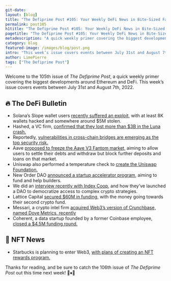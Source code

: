 ```yaml
---
git-date:
layout: [blog]
title: "The Defiprime Post #105: Your Weekly DeFi News in Bite-Sized Fashion"
permalink: post105
h1title: "The Defiprime Post #105: Your Weekly DeFi News in Bite-Sized Fashion"
pagetitle: "The Defiprime Post #105: Your Weekly DeFi News in Bite-Sized Fashion"
metadescription: "A quick weekly primer covering the biggest developments around Ethereum and DeFi. This week’s issue covers events between July 31st and August 7th, 2022"
category: blog
featured-image: /images/blog/post.png
intro: "This week’s issue covers events between July 31st and August 7th, 2022"
author: LimePierre
tags: ["The Defiprime Post"]
---
```


Welcome to the 105th issue of _The Defiprime Post_, a quick weekly primer covering the biggest developments around Ethereum and DeFi. This week’s issue covers events between July 31st and August 7th, 2022.


## 🔥 The DeFi Bulletin

* Solana’s Slope wallet users [recently suffered an exploit](https://blockworks.co/solana-based-wallet-users-drained-in-suspected-exploit/), with at least 8K wallets hacked and somewhere around $5M stolen. 
* Hashed, a VC firm, [confirmed that they lost more than $3B in the Luna crash. ](https://www.theblock.co/post/161168/crypto-vc-hashed-confirms-luna-loss-3-billion)
* Reportedly, [vulnerabilities in cross-chain bridges are emerging as the top security risk. ](https://blog.chainalysis.com/reports/cross-chain-bridge-hacks-2022/)
* Aave [proposed to freeze the Aave V3 Fantom market,](https://governance.aave.com/t/arc-aave-v3-fantom-freeze-reserves/9166) aiming to allow users to settle their debts and withdraw but block further deposits and loans on that market. 
* Uniswap also performed a temperature check to [create the Uniswap Foundation. ](https://gov.uniswap.org/t/temperature-check-create-the-uniswap-foundation/17358)
* New Order DAO [announced a startup accelerator program](https://medium.com/neworderdao/defi-base-camp-apply-for-cohort-2-1a926c727e43), aiming to fund and help builders. 
* We did an [interview recently with Index Coop](https://defiprime.com/indexcoop), and how they’ve launched a DAO to democratize access to complex crypto strategies. 
* Lattice Capital [secured $60M in funding](https://www.coindesk.com/business/2022/08/04/venture-capital-firm-lattice-capital-raises-60m-for-second-crypto-fund/?s=35), with the money going towards their second crypto fund. 
* Messari, a crypto intel firm [acquired Web3’s version of Crunchbase, named Dove Metrics, recently ](https://www.coindesk.com/business/2022/08/02/crypto-intelligence-firm-messari-acquires-web3s-version-of-crunchbase/)
* Coherent, a data startup founded by a former Coinbase employee, [closed a $4.5M funding round. ](https://www.theblock.co/post/161557/coherent-web3-data-startup-funding-former-coinbase-employee?utm_source=twitter&utm_medium=social)


## 💎 NFT News

* Starbucks is planning to enter Web3, [with plans of creating an NFT rewards program. ](https://techcrunch.com/2022/08/03/starbucks-to-unveil-its-web3-based-rewards-program-next-month/)


Thanks for reading, and be sure to catch the 106th issue of _The Defiprime Post_ out this time next week! 👋♦️👋
